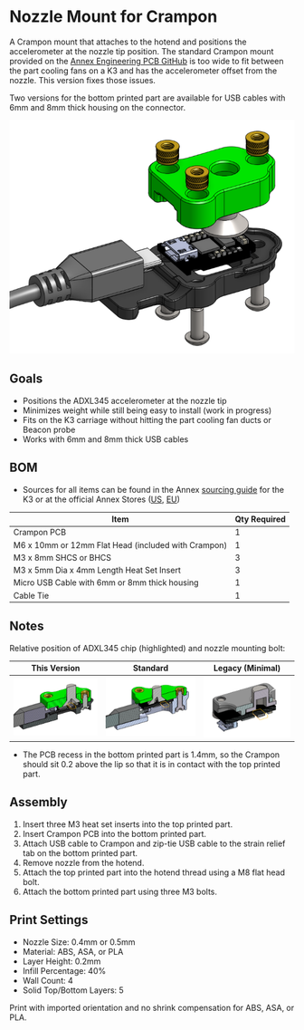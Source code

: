 # Nozzle Mount for Crampon

A Crampon mount that attaches to the hotend and positions the accelerometer at the nozzle tip position. The standard Crampon mount provided on the [Annex Engineering PCB GitHub](https://github.com/Annex-Engineering/Annex_Engineering_PCBs/tree/master/crampon/Clampon_Mounting_Bracket/) is too wide to fit between the part cooling fans on a K3 and has the accelerometer offset from the nozzle. This version fixes those issues.

Two versions for the bottom printed part are available for USB cables with 6mm and 8mm thick housing on the connector.

![Exploded](Images/assembly_exploded.png)

## Goals

- Positions the ADXL345 accelerometer at the nozzle tip
- Minimizes weight while still being easy to install (work in progress)
- Fits on the K3 carriage without hitting the part cooling fan ducts or Beacon probe
- Works with 6mm and 8mm thick USB cables

## BOM

- Sources for all items can be found in the Annex [sourcing guide](https://docs.google.com/spreadsheets/d/1O3eyVuQ6M4F03MJSDs4Z71_XyNjXL5HFTZr1jsaAtRc/htmlview#) for the K3 or at the official Annex Stores ([US](https://store.annex.engineering/), [EU](https://annex-engineering.eu/))

| Item                                                             | Qty Required |
| ---                                                              | ---          |
| Crampon PCB                                                      | 1            |
| M6 x 10mm or 12mm Flat Head (included with Crampon)              | 1            |
| M3 x 8mm SHCS or BHCS                                            | 3            |
| M3 x 5mm Dia x 4mm Length Heat Set Insert                        | 3            |
| Micro USB Cable with 6mm or 8mm thick housing                    | 1            |
| Cable Tie                                                        | 1            |

## Notes

Relative position of ADXL345 chip (highlighted) and nozzle mounting bolt:

| This Version | Standard | Legacy (Minimal) |
| --- | --- | --- |
| ![a](Images/cad_cross_section.png) | ![a](Images/stock_cross_section.png) | ![a](Images/minimal_cross_section.png) |

- The PCB recess in the bottom printed part is 1.4mm, so the Crampon should sit 0.2 above the lip so that it is in contact with the top printed part.

## Assembly

1. Insert three M3 heat set inserts into the top printed part.
2. Insert Crampon PCB into the bottom printed part.
3. Attach USB cable to Crampon and zip-tie USB cable to the strain relief tab on the bottom printed part.
4. Remove nozzle from the hotend.
5. Attach the top printed part into the hotend thread using a M8 flat head bolt.
6. Attach the bottom printed part using three M3 bolts.

## Print Settings

- Nozzle Size: 0.4mm or 0.5mm
- Material: ABS, ASA, or PLA
- Layer Height: 0.2mm
- Infill Percentage: 40%
- Wall Count: 4
- Solid Top/Bottom Layers: 5

Print with imported orientation and no shrink compensation for ABS, ASA, or PLA.